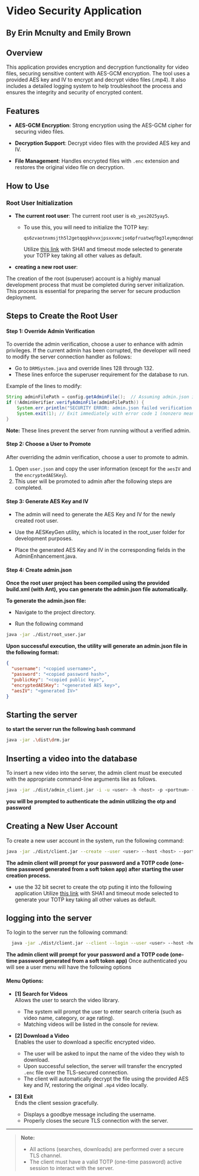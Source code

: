 # Video Security Application
## By Erin Mcnulty and Emily Brown

## Overview

This application provides encryption and decryption functionality for video files, securing sensitive content with AES-GCM encryption. The tool uses a provided AES key and IV to encrypt and decrypt video files (.mp4). It also includes a detailed logging system to help troubleshoot the process and ensures the integrity and security of encrypted content.

## Features

- **AES-GCM Encryption**: Strong encryption using the AES-GCM cipher for securing video files.
  
- **Decryption Support**: Decrypt video files with the provided AES key and IV.
  
- **File Management**: Handles encrypted files with `.enc` extension and restores the original video file on decryption.

## How to Use

### Root User Initialization

- **The current root user**: The current root user is `eb_yes2025yay5`.
  
    - To use this, you will need to initialize the TOTP key:
      ```
      qs6zvaotnxmsjth5l2getqqgkhvvxjpsxxvmcjse6pfruatwqfbg3leymqcdmnqd6kq5sgwwjbvmsjf5ypxllr3znjdzicsclq2qtma
      ```
      Utilize [this link](https://freeotp.github.io/qrcode.html) with SHA1 and timeout mode selected to generate your TOTP key taking all other values as default. 

- **creating a new root user**: 

The creation of the root (superuser) account is a highly manual development process that must be completed during server initialization. This process is essential for preparing the server for secure production deployment.

## Steps to Create the Root User

#### Step 1: Override Admin Verification
To override the admin verification, choose a user to enhance with admin privileges. If the current admin has been corrupted, the developer will need to modify the server connection handler as follows:

- Go to `DRMSystem.java` and override lines 128 through 132.
- These lines enforce the superuser requirement for the database to run.

Example of the lines to modify:
```java
String adminFilePath = config.getAdminFile();  // Assuming admin.json is in the config directory
if (!AdminVerifier.verifyAdminFile(adminFilePath)) {
    System.err.println("SECURITY ERROR: admin.json failed verification! Server shutting down.");
    System.exit(1); // Exit immediately with error code 1 (nonzero means failure)
}
```

**Note:** These lines prevent the server from running without a verified admin.

#### Step 2: Choose a User to Promote

After overriding the admin verification, choose a user to promote to admin.

1. Open `user.json` and copy the user information (except for the `aesIV` and the `encryptedAESKey`).
2. This user will be promoted to admin after the following steps are completed.

#### Step 3: Generate AES Key and IV

- The admin will need to generate the AES Key and IV for the newly created root user.

- Use the AESKeyGen utility, which is located in the root_user folder for development purposes.

- Place the generated AES Key and IV in the corresponding fields in the AdminEnhancement.java.
#### Step 4: Create admin.json
**Once the root user project has been compiled using the provided build.xml (with Ant), you can generate the admin.json file automatically.**

**To generate the admin.json file:**

- Navigate to the project directory.

- Run the following command
```bash
java -jar ./dist/root_user.jar
```
**Upon successful execution, the utility will generate an admin.json file in the following format:**
```json
{
  "username": "<copied username>",
  "password": "<copied password hash>",
  "publicKey": "<copied public key>",
  "encryptedAESKey": "<generated AES key>",
  "aesIV": "<generated IV>"
}
```
## Starting the server
**to start the server run the following bash command**
```bash
java -jar .\dist\drm.jar    
```
## Inserting a video into the database

To insert a new video into the server, the admin client must be executed with the appropriate command-line arguments like as follows.
```bash
java -jar ./dist/admin_client.jar -i -u <user> -h <host> -p <portnum> -v <filepath>
```
**you will be prompted to authenticate the admin utilizing the otp and password** 

## Creating a New User Account

To create a new user account in the system, run the following command:

```bash
java -jar ./dist/client.jar --create --user <user> --host <host> --port <portnum>
```
**The admin client will prompt for your password and a TOTP code (one-time password generated from a soft token app) after starting the user creation process.**
- use the 32 bit secret to create the otp puting it into the following application
 Utilize [this link](https://freeotp.github.io/qrcode.html) with SHA1 and timeout mode selected to generate your TOTP key taking all other values as default. 

## logging into the server
To login to the server run the following command:
```bash
  java -jar ./dist/client.jar --client --login --user <user> --host <host> --port <portnum>");
  ```
**The admin client will prompt for your password and a TOTP code (one-time password generated from a soft token app)**
Once authenticated you will see a user menu will have the following options

#### Menu Options:

- **[1] Search for Videos**  
  Allows the user to search the video library.  
  - The system will prompt the user to enter search criteria (such as video name, category, or age rating).
  - Matching videos will be listed in the console for review.

- **[2] Download a Video**  
  Enables the user to download a specific encrypted video.
  - The user will be asked to input the name of the video they wish to download.
  - Upon successful selection, the server will transfer the encrypted `.enc` file over the TLS-secured connection.
  - The client will automatically decrypt the file using the provided AES key and IV, restoring the original `.mp4` video locally.

- **[3] Exit**  
  Ends the client session gracefully.
  - Displays a goodbye message including the username.
  - Properly closes the secure TLS connection with the server.

---

> **Note:**  
> - All actions (searches, downloads) are performed over a secure TLS channel.  
> - The client must have a valid TOTP (one-time password) active session to interact with the server.

